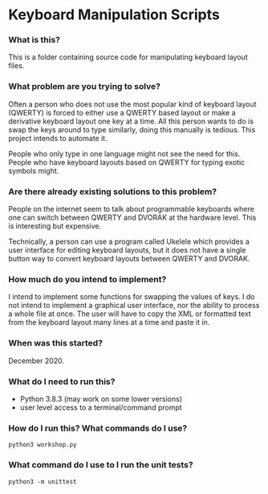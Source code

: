 # Keyboard Manipulation Scripts
### What is this?
This is a folder containing source code for manipulating keyboard layout files.

### What problem are you trying to solve?
Often a person who does not use the most popular kind of keyboard layout (QWERTY) is forced to either use a QWERTY based layout or make a derivative keyboard layout one key at a time. All this person wants to do is swap the keys around to type similarly, doing this manually is tedious. This project intends to automate it.

People who only type in one language might not see the need for this. People who have keyboard layouts based on QWERTY for typing exotic symbols might.

### Are there already existing solutions to this problem?
People on the internet seem to talk about programmable keyboards where one can switch between QWERTY and DVORAK at the hardware level. This is interesting but expensive.

Technically, a person can use a program called Ukelele which provides a user interface for editing keyboard layouts, but it does not have a single button way to convert keyboard layouts between QWERTY and DVORAK.

### How much do you intend to implement?
I intend to implement some functions for swapping the values of keys. I do not intend to implement a graphical user interface, nor the ability to process a whole file at once. The user will have to copy the XML or formatted text from the keyboard layout many lines at a time and paste it in.

### When was this started?
December 2020.

### What do I need to run this?
- Python 3.8.3 (may work on some lower versions)
- user level access to a terminal/command prompt

### How do I run this? What commands do I use?
`python3 workshop.py`

### What command do I use to I run the unit tests?
`python3 -m unittest`
